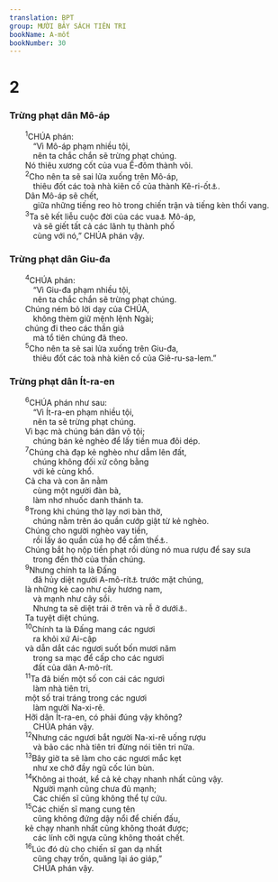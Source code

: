 ```yaml
---
translation: BPT
group: MƯỜI BẢY SÁCH TIÊN TRI
bookName: A-mốt 
bookNumber: 30
---
```


<div class="title"><h1>2</h1><h3>Trừng phạt dân Mô-áp</h3></div>
<span class="verse am_2_1">  <sup>1</sup>CHÚA phán:<br/>   “Vì Mô-áp phạm nhiều tội,<br/>   nên ta chắc chắn sẽ trừng phạt chúng.<br/>  Nó thiêu xương cốt của vua Ê-đôm thành vôi.<br/></span>
<span class="verse am_2_2">  <sup>2</sup>Cho nên ta sẽ sai lửa xuống trên Mô-áp,<br/>   thiêu đốt các toà nhà kiên cố của thành Kê-ri-ốt<a data-toggle="tooltip" data-placement="bottom" title="Một thành phố của Mô-áp. Đây có thể là thành A-rê, thủ đô của Mô-áp.">⚓</a>.<br/>  Dân Mô-áp sẽ chết,<br/>   giữa những tiếng reo hò trong chiến trận và tiếng kèn thổi vang.<br/></span>
<span class="verse am_2_3">  <sup>3</sup>Ta sẽ kết liễu cuộc đời của các vua<a data-toggle="tooltip" data-placement="bottom" title="Nguyên văn, “các quan án.”">⚓</a> Mô-áp,<br/>   và sẽ giết tất cả các lãnh tụ thành phố<br/>   cùng với nó,” CHÚA phán vậy.<br/></span>
<div class="title"><h3>Trừng phạt dân Giu-đa</h3></div>
<span class="verse am_2_4">  <sup>4</sup>CHÚA phán:<br/>   “Vì Giu-đa phạm nhiều tội,<br/>   nên ta chắc chắn sẽ trừng phạt chúng.<br/>  Chúng ném bỏ lời dạy của CHÚA,<br/>   không thèm giữ mệnh lệnh Ngài;<br/>  chúng đi theo các thần giả<br/>   mà tổ tiên chúng đã theo.<br/></span>
<span class="verse am_2_5">  <sup>5</sup>Cho nên ta sẽ sai lửa xuống trên Giu-đa,<br/>   thiêu đốt các toà nhà kiên cố của Giê-ru-sa-lem.”<br/></span>
<div class="title"><h3>Trừng phạt dân Ít-ra-en</h3></div>
<span class="verse am_2_6">  <sup>6</sup>CHÚA phán như sau:<br/>   “Vì Ít-ra-en phạm nhiều tội,<br/>   nên ta sẽ trừng phạt chúng.<br/>  Vì bạc mà chúng bán dân vô tội;<br/>   chúng bán kẻ nghèo để lấy tiền mua đôi dép.<br/></span>
<span class="verse am_2_7">  <sup>7</sup>Chúng chà đạp kẻ nghèo như dẫm lên đất,<br/>   chúng không đối xử công bằng<br/>   với kẻ cùng khổ.<br/>  Cả cha và con ăn nằm<br/>   cùng một người đàn bà,<br/>   làm nhơ nhuốc danh thánh ta.<br/></span>
<span class="verse am_2_8">  <sup>8</sup>Trong khi chúng thờ lạy nơi bàn thờ,<br/>   chúng nằm trên áo quần cướp giật từ kẻ nghèo.<br/>  Chúng cho người nghèo vay tiền,<br/>   rồi lấy áo quần của họ để cầm thế<a data-toggle="tooltip" data-placement="bottom" title="Xem Phục 24:12-13 để biết về luật lệ cho người nghèo vay tiền.">⚓</a>.<br/>  Chúng bắt họ nộp tiền phạt rồi dùng nó mua rượu để say sưa<br/>   trong đền thờ của thần chúng.<br/></span>
<span class="verse am_2_9">  <sup>9</sup>Nhưng chính ta là Đấng<br/>   đã hủy diệt người A-mô-rít<a data-toggle="tooltip" data-placement="bottom" title="Một trong những dân tộc sống ở xứ Ca-na-an trước khi dân Ít-ra-en đến. Họ là dân đã đe dọa dân Ít-ra-en khi Mô-se hướng dẫn dân ấy đi trong sa mạc. Xem Dân 13:33.">⚓</a> trước mặt chúng,<br/>  là những kẻ cao như cây hương nam,<br/>   và mạnh như cây sồi.<br/>   Nhưng ta sẽ diệt trái ở trên và rễ ở dưới<a data-toggle="tooltip" data-placement="bottom" title="Có nghĩa là cả cha mẹ lẫn con cái.">⚓</a>.<br/>  Ta tuyệt diệt chúng.<br/></span>
<span class="verse am_2_10">  <sup>10</sup>Chính ta là Đấng mang các ngươi<br/>   ra khỏi xứ Ai-cập<br/>  và dẫn dắt các ngươi suốt bốn mươi năm<br/>   trong sa mạc để cấp cho các ngươi<br/>   đất của dân A-mô-rít.<br/></span>
<span class="verse am_2_11">  <sup>11</sup>Ta đã biến một số con cái các ngươi<br/>   làm nhà tiên tri,<br/>  một số trai tráng trong các ngươi<br/>   làm người Na-xi-rê.<br/>  Hỡi dân Ít-ra-en, có phải đúng vậy không?<br/>   CHÚA phán vậy.<br/></span>
<span class="verse am_2_12">  <sup>12</sup>Nhưng các ngươi bắt người Na-xi-rê uống rượu<br/>   và bảo các nhà tiên tri đừng nói tiên tri nữa.<br/></span>
<span class="verse am_2_13">  <sup>13</sup>Bây giờ ta sẽ làm cho các ngươi mắc kẹt<br/>   như xe chở đầy ngũ cốc lún bùn.<br/></span>
<span class="verse am_2_14">  <sup>14</sup>Không ai thoát, kể cả kẻ chạy nhanh nhất cũng vậy.<br/>   Người mạnh cũng chưa đủ mạnh;<br/>   Các chiến sĩ cũng không thể tự cứu.<br/></span>
<span class="verse am_2_15">  <sup>15</sup>Các chiến sĩ mang cung tên<br/>   cũng không đứng dậy nổi để chiến đấu,<br/>  kẻ chạy nhanh nhất cũng không thoát được;<br/>   các lính cỡi ngựa cũng không thoát chết.<br/></span>
<span class="verse am_2_16">  <sup>16</sup>Lúc đó dù cho chiến sĩ gan dạ nhất<br/>   cũng chạy trốn, quăng lại áo giáp,”<br/>   CHÚA phán vậy.<br/></span>
